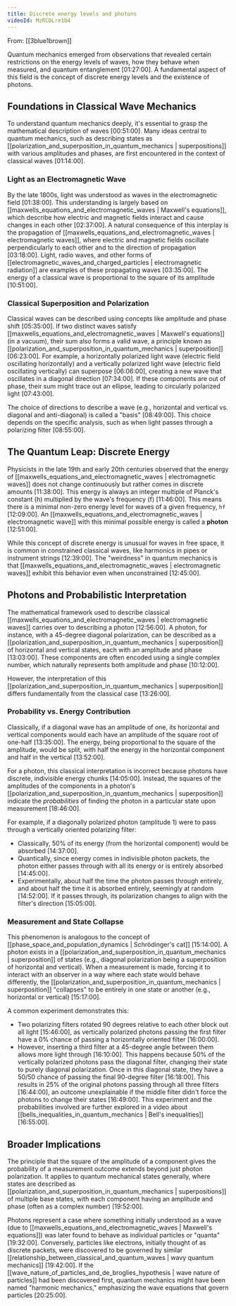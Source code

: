 ```yaml
---
title: Discrete energy levels and photons
videoId: MzRCDLre1b4
---
```


From: [[3blue1brown]] <br/> 

Quantum mechanics emerged from observations that revealed certain restrictions on the energy levels of waves, how they behave when measured, and quantum entanglement <a class="yt-timestamp" data-t="01:27:00">[01:27:00]</a>. A fundamental aspect of this field is the concept of discrete energy levels and the existence of photons.

## Foundations in Classical Wave Mechanics

To understand quantum mechanics deeply, it's essential to grasp the mathematical description of waves <a class="yt-timestamp" data-t="00:51:00">[00:51:00]</a>. Many ideas central to quantum mechanics, such as describing states as [[polarization_and_superposition_in_quantum_mechanics | superpositions]] with various amplitudes and phases, are first encountered in the context of classical waves <a class="yt-timestamp" data-t="01:14:00">[01:14:00]</a>.

### Light as an Electromagnetic Wave
By the late 1800s, light was understood as waves in the electromagnetic field <a class="yt-timestamp" data-t="01:38:00">[01:38:00]</a>. This understanding is largely based on [[maxwells_equations_and_electromagnetic_waves | Maxwell's equations]], which describe how electric and magnetic fields interact and cause changes in each other <a class="yt-timestamp" data-t="02:37:00">[02:37:00]</a>. A natural consequence of this interplay is the propagation of [[maxwells_equations_and_electromagnetic_waves | electromagnetic waves]], where electric and magnetic fields oscillate perpendicularly to each other and to the direction of propagation <a class="yt-timestamp" data-t="03:18:00">[03:18:00]</a>. Light, radio waves, and other forms of [[electromagnetic_waves_and_charged_particles | electromagnetic radiation]] are examples of these propagating waves <a class="yt-timestamp" data-t="03:35:00">[03:35:00]</a>. The energy of a classical wave is proportional to the square of its amplitude <a class="yt-timestamp" data-t="10:51:00">[10:51:00]</a>.

### Classical Superposition and Polarization
Classical waves can be described using concepts like amplitude and phase shift <a class="yt-timestamp" data-t="05:35:00">[05:35:00]</a>. If two distinct waves satisfy [[maxwells_equations_and_electromagnetic_waves | Maxwell's equations]] (in a vacuum), their sum also forms a valid wave, a principle known as [[polarization_and_superposition_in_quantum_mechanics | superposition]] <a class="yt-timestamp" data-t="06:23:00">[06:23:00]</a>. For example, a horizontally polarized light wave (electric field oscillating horizontally) and a vertically polarized light wave (electric field oscillating vertically) can superpose <a class="yt-timestamp" data-t="06:06:00">[06:06:00]</a>, creating a new wave that oscillates in a diagonal direction <a class="yt-timestamp" data-t="07:34:00">[07:34:00]</a>. If these components are out of phase, their sum might trace out an ellipse, leading to circularly polarized light <a class="yt-timestamp" data-t="07:43:00">[07:43:00]</a>.

The choice of directions to describe a wave (e.g., horizontal and vertical vs. diagonal and anti-diagonal) is called a "basis" <a class="yt-timestamp" data-t="08:49:00">[08:49:00]</a>. This choice depends on the specific analysis, such as when light passes through a polarizing filter <a class="yt-timestamp" data-t="08:55:00">[08:55:00]</a>.

## The Quantum Leap: Discrete Energy
Physicists in the late 19th and early 20th centuries observed that the energy of [[maxwells_equations_and_electromagnetic_waves | electromagnetic waves]] does not change continuously but rather comes in discrete amounts <a class="yt-timestamp" data-t="11:38:00">[11:38:00]</a>. This energy is always an integer multiple of Planck's constant (h) multiplied by the wave's frequency (f) <a class="yt-timestamp" data-t="11:46:00">[11:46:00]</a>. This means there is a minimal non-zero energy level for waves of a given frequency, `hf` <a class="yt-timestamp" data-t="12:09:00">[12:09:00]</a>. An [[maxwells_equations_and_electromagnetic_waves | electromagnetic wave]] with this minimal possible energy is called a **photon** <a class="yt-timestamp" data-t="12:51:00">[12:51:00]</a>.

While this concept of discrete energy is unusual for waves in free space, it is common in constrained classical waves, like harmonics in pipes or instrument strings <a class="yt-timestamp" data-t="12:39:00">[12:39:00]</a>. The "weirdness" in quantum mechanics is that [[maxwells_equations_and_electromagnetic_waves | electromagnetic waves]] exhibit this behavior even when unconstrained <a class="yt-timestamp" data-t="12:45:00">[12:45:00]</a>.

## Photons and Probabilistic Interpretation
The mathematical framework used to describe classical [[maxwells_equations_and_electromagnetic_waves | electromagnetic waves]] carries over to describing a photon <a class="yt-timestamp" data-t="12:56:00">[12:56:00]</a>. A photon, for instance, with a 45-degree diagonal polarization, can be described as a [[polarization_and_superposition_in_quantum_mechanics | superposition]] of horizontal and vertical states, each with an amplitude and phase <a class="yt-timestamp" data-t="13:03:00">[13:03:00]</a>. These components are often encoded using a single complex number, which naturally represents both amplitude and phase <a class="yt-timestamp" data-t="10:12:00">[10:12:00]</a>.

However, the interpretation of this [[polarization_and_superposition_in_quantum_mechanics | superposition]] differs fundamentally from the classical case <a class="yt-timestamp" data-t="13:26:00">[13:26:00]</a>.

### Probability vs. Energy Contribution
Classically, if a diagonal wave has an amplitude of one, its horizontal and vertical components would each have an amplitude of the square root of one-half <a class="yt-timestamp" data-t="13:35:00">[13:35:00]</a>. The energy, being proportional to the square of the amplitude, would be split, with half the energy in the horizontal component and half in the vertical <a class="yt-timestamp" data-t="13:52:00">[13:52:00]</a>.

For a photon, this classical interpretation is incorrect because photons have discrete, indivisible energy chunks <a class="yt-timestamp" data-t="14:05:00">[14:05:00]</a>. Instead, the squares of the amplitudes of the components in a photon's [[polarization_and_superposition_in_quantum_mechanics | superposition]] indicate the *probabilities* of finding the photon in a particular state upon measurement <a class="yt-timestamp" data-t="18:46:00">[18:46:00]</a>.

For example, if a diagonally polarized photon (amplitude 1) were to pass through a vertically oriented polarizing filter:
*   Classically, 50% of its energy (from the horizontal component) would be absorbed <a class="yt-timestamp" data-t="14:37:00">[14:37:00]</a>.
*   Quantically, since energy comes in indivisible photon packets, the photon either passes through with all its energy or is entirely absorbed <a class="yt-timestamp" data-t="14:45:00">[14:45:00]</a>.
*   Experimentally, about half the time the photon passes through entirely, and about half the time it is absorbed entirely, seemingly at random <a class="yt-timestamp" data-t="14:52:00">[14:52:00]</a>. If it passes through, its polarization changes to align with the filter's direction <a class="yt-timestamp" data-t="15:05:00">[15:05:00]</a>.

### Measurement and State Collapse
This phenomenon is analogous to the concept of [[phase_space_and_population_dynamics | Schrödinger's cat]] <a class="yt-timestamp" data-t="15:14:00">[15:14:00]</a>. A photon exists in a [[polarization_and_superposition_in_quantum_mechanics | superposition]] of states (e.g., diagonal polarization being a superposition of horizontal and vertical). When a measurement is made, forcing it to interact with an observer in a way where each state would behave differently, the [[polarization_and_superposition_in_quantum_mechanics | superposition]] "collapses" to be entirely in one state or another (e.g., horizontal or vertical) <a class="yt-timestamp" data-t="15:17:00">[15:17:00]</a>.

A common experiment demonstrates this:
*   Two polarizing filters rotated 90 degrees relative to each other block out all light <a class="yt-timestamp" data-t="15:46:00">[15:46:00]</a>, as vertically polarized photons passing the first filter have a 0% chance of passing a horizontally oriented filter <a class="yt-timestamp" data-t="16:00:00">[16:00:00]</a>.
*   However, inserting a third filter at a 45-degree angle between them allows more light through <a class="yt-timestamp" data-t="16:10:00">[16:10:00]</a>. This happens because 50% of the vertically polarized photons pass the diagonal filter, changing their state to purely diagonal polarization. Once in this diagonal state, they have a 50/50 chance of passing the final 90-degree filter <a class="yt-timestamp" data-t="16:18:00">[16:18:00]</a>. This results in 25% of the original photons passing through all three filters <a class="yt-timestamp" data-t="16:44:00">[16:44:00]</a>, an outcome unexplainable if the middle filter didn't force the photons to change their states <a class="yt-timestamp" data-t="16:49:00">[16:49:00]</a>. This experiment and the probabilities involved are further explored in a video about [[bells_inequalities_in_quantum_mechanics | Bell's inequalities]] <a class="yt-timestamp" data-t="16:55:00">[16:55:00]</a>.

## Broader Implications
The principle that the square of the amplitude of a component gives the probability of a measurement outcome extends beyond just photon polarization. It applies to quantum mechanical states generally, where states are described as [[polarization_and_superposition_in_quantum_mechanics | superpositions]] of multiple base states, with each component having an amplitude and phase (often as a complex number) <a class="yt-timestamp" data-t="19:52:00">[19:52:00]</a>.

Photons represent a case where something initially understood as a wave (due to [[maxwells_equations_and_electromagnetic_waves | Maxwell's equations]]) was later found to behave as individual particles or "quanta" <a class="yt-timestamp" data-t="19:32:00">[19:32:00]</a>. Conversely, particles like electrons, initially thought of as discrete packets, were discovered to be governed by similar [[relationship_between_classical_and_quantum_waves | wavy quantum mechanics]] <a class="yt-timestamp" data-t="19:42:00">[19:42:00]</a>. If the [[wave_nature_of_particles_and_de_broglies_hypothesis | wave nature of particles]] had been discovered first, quantum mechanics might have been named "harmonic mechanics," emphasizing the wave equations that govern particles <a class="yt-timestamp" data-t="20:25:00">[20:25:00]</a>.